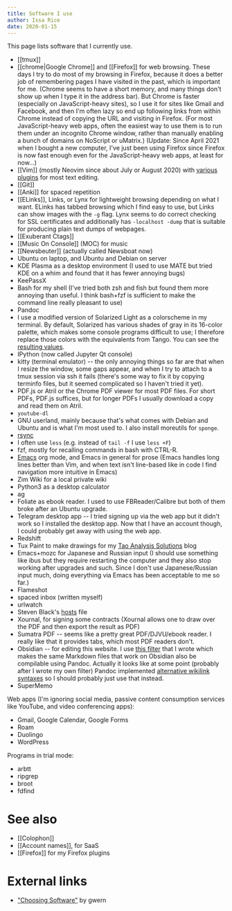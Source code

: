 ```yaml
---
title: Software I use
author: Issa Rice
date: 2020-01-15
---
```


This page lists software that I currently use.

- [[tmux]]
- [[chrome|Google Chrome]] and [[Firefox]] for web browsing. These days I try to
  do most of my browsing in Firefox, because it does a better job of remembering
  pages I have visited in the past, which is important for me.
  (Chrome seems to have a short memory, and many things don't show up when I
  type it in the address bar).
  But Chrome is faster (especially on JavaScript-heavy sites), so I use it for
  sites like Gmail and Facebook, and then I'm often lazy so end up following
  links from within Chrome instead of copying the URL and visiting in Firefox.
  (For most JavaScript-heavy web apps, often the easiest way to use them is to
  run them under an incognito Chrome window, rather than manually enabling a
  bunch of domains on NoScript or uMatrix.) (Update: Since April 2021 when I bought a new computer, I've just been using Firefox since Firefox is now fast enough even for the JavaScript-heavy web apps, at least for now...)
- [[Vim]] (mostly Neovim since about July or August 2020) with [various plugins](https://github.com/riceissa/dotfiles/blob/master/.vimrc#L8-L41) for most text editing.
- [[Git]]
- [[Anki]] for spaced repetition
- [[ELinks]], Links, or Lynx for lightweight browsing depending on what I want.
  ELinks has tabbed browsing which I find easy to use, but Links can show
  images with the `-g` flag. Lynx seems to do correct checking for SSL certificates and
  additionally has `-localhost -dump` that is suitable for producing plain text
  dumps of webpages.
- [[Exuberant Ctags]]
- [[Music On Console]] (MOC) for music
- [[Newsbeuter]] (actually called Newsboat now)
- Ubuntu on laptop, and Ubuntu and Debian on server
- KDE Plasma as a desktop environment (I used to use MATE but tried KDE on a whim and found that it has fewer annoying bugs)
- KeePassX
- Bash for my shell (I've tried both zsh and fish but found them more annoying than useful. I think bash+fzf is sufficient to make the command line really pleasant to use)
- Pandoc
- I use a modified version of Solarized Light as a colorscheme in my terminal.
  By default, Solarized has various shades of gray in its 16-color palette,
  which makes some console programs difficult to use; I therefore replace those
  colors with the equivalents from Tango.
  You can see the [resulting values][colors].
- IPython (now called Jupyter Qt console)
- kitty (terminal emulator) -- the only annoying things so far are that when I resize the window, some gaps appear, and when I try to attach to a tmux session via ssh it fails (there's some way to fix it by copying terminfo files, but it seemed complicated so I haven't tried it yet).
- PDF.js or Atril or the Chrome PDF viewer for most PDF files.
  For short PDFs, PDF.js suffices, but for longer PDFs I usually download a
  copy and read them on Atril.
- `youtube-dl`
- GNU userland, mainly because that's what comes with Debian and Ubuntu and
  is what I'm most used to.
  I also install moreutils for `sponge`.
- [rsync](rsync)
- I often use `less` (e.g. instead of `tail -f` I use `less +F`)
- fzf, mostly for recalling commands in bash with CTRL-R.
- [Emacs](emacs) org mode, and Emacs in general for prose (Emacs handles long lines better than Vim, and when text isn't line-based like in code I find navigation more intuitive in Emacs)
- Zim Wiki for a local private wiki
- Python3 as a desktop calculator
- ag
- Foliate as ebook reader. I used to use FBReader/Calibre but both of them broke after an Ubuntu upgrade.
- Telegram desktop app -- I tried signing up via the web app but it didn't work so I installed the desktop app. Now that I have an account though, I could probably get away with using the web app.
- Redshift
- Tux Paint to make drawings for my [Tao Analysis Solutions](https://taoanalysis.wordpress.com/) blog
- Emacs+mozc for Japanese and Russian input (I should use something like ibus but they require restarting the computer and they also stop working after upgrades and such. Since I don't use Japanese/Russian input much, doing everything via Emacs has been acceptable to me so far.)
- Flameshot
- spaced inbox (written myself)
- urlwatch
- Steven Black's [hosts](https://raw.githubusercontent.com/StevenBlack/hosts/master/alternates/gambling-porn/hosts) file
- Xournal, for signing some contracts (Xournal allows one to draw over the PDF and then export the result as PDF)
- Sumatra PDF -- seems like a pretty great PDF/DJVU/ebook reader. I really like that it provides tabs, which most PDF readers don't.
- Obsidian -- for editing this website. I use [this filter](https://github.com/riceissa/pandoc-wikilinks-filter) that I wrote which makes the same Markdown files that work on Obsidian also be compilable using Pandoc. Actually it looks like at some point (probably after I wrote my own filter) Pandoc implemented [alternative wikilink syntaxes](https://pandoc.org/MANUAL.html#extension-wikilinks_title_after_pipe) so I should probably just use that instead.
- SuperMemo

Web apps (I'm ignoring social media, passive content consumption services like YouTube, and video conferencing apps):

- Gmail, Google Calendar, Google Forms
- Roam
- Duolingo
- WordPress

Programs in trial mode:

- arbtt
- ripgrep
- broot
- fdfind

# See also

- [[Colophon]]
- [[Account names]], for SaaS
- [[Firefox]] for my Firefox plugins

# External links

- ["Choosing Software"][choose] by gwern

[choose]: https://www.gwern.net/Choosing%20Software "gwern. “Choosing Software - Gwern.net”."
[colors]: https://github.com/riceissa/dotfiles/blob/3631d8f2a129daab502682557fd37580ad656519/.Xresources#L29-L93
